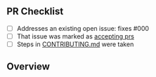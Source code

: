 ## PR Checklist

- [ ] Addresses an existing open issue: fixes #000
- [ ] That issue was marked as [accepting prs](https://github.com/LearningTypeScript/projects/issues?q=is%3Aopen+is%3Aissue+label%3A%22accepting+prs%22)
- [ ] Steps in [CONTRIBUTING.md](https://github.com/LearningTypeScript/projects/blob/main/.github/CONTRIBUTING.md) were taken

## Overview

<!-- Description of what is changed and how the code change does that. -->
